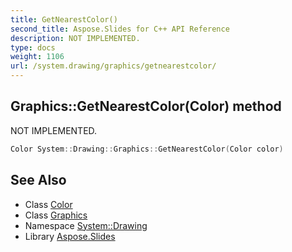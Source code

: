 ```yaml
---
title: GetNearestColor()
second_title: Aspose.Slides for C++ API Reference
description: NOT IMPLEMENTED.
type: docs
weight: 1106
url: /system.drawing/graphics/getnearestcolor/
---
```

## Graphics::GetNearestColor(Color) method


NOT IMPLEMENTED.

```cpp
Color System::Drawing::Graphics::GetNearestColor(Color color)
```


## See Also

* Class [Color](../../color/)
* Class [Graphics](../)
* Namespace [System::Drawing](../../)
* Library [Aspose.Slides](../../../)